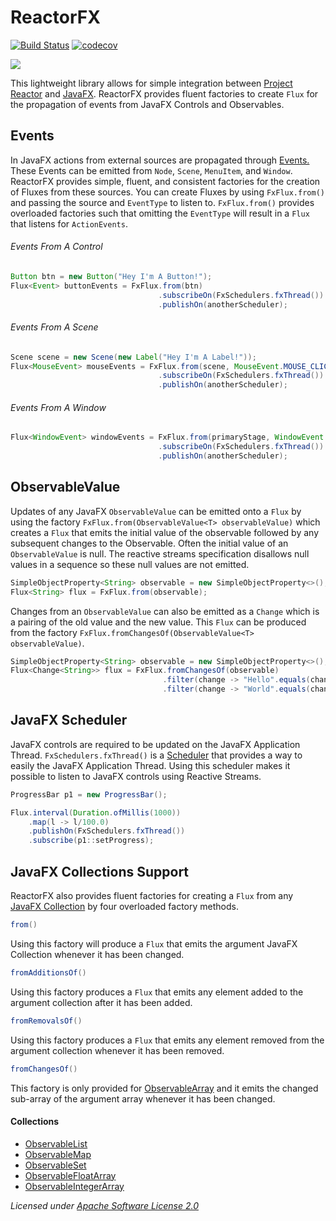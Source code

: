 # ReactorFX
[![Build Status](https://travis-ci.org/shadskii/ReactorFX.svg?branch=master)](https://travis-ci.org/shadskii/ReactorFX)
[![codecov](https://codecov.io/gh/shadskii/ReactorFX/branch/master/graph/badge.svg)](https://codecov.io/gh/shadskii/ReactorFX)


<img src="https://github.com/shadskii/ReactorFX/blob/master/ReactorFX_logo.png?raw=true" align="middle">

This lightweight library allows for simple integration between [Project Reactor](https://projectreactor.io/) and 
[JavaFX](https://docs.oracle.com/javase/8/javafx/get-started-tutorial/jfx-overview.htm). ReactorFX provides fluent 
factories to create `Flux` for the propagation of events from JavaFX Controls and Observables.


## Events
In JavaFX actions from external sources are propagated through [Events.](https://docs.oracle.com/javase/8/javafx/api/javafx/event/Event.html) 
These Events can be emitted from `Node`, `Scene`, `MenuItem`, and `Window`. ReactorFX provides simple, fluent, and consistent 
factories for the creation of Fluxes from these sources. You can create Fluxes by using `FxFlux.from()` and 
passing the source and `EventType` to listen to. `FxFlux.from()` provides overloaded factories such that omitting the 
`EventType` will result in a `Flux` that listens for `ActionEvents`.
 
 ###### Events From A Control
 ```java
 Button btn = new Button("Hey I'm A Button!");
 Flux<Event> buttonEvents = FxFlux.from(btn)
                                  .subscribeOn(FxSchedulers.fxThread())
                                  .publishOn(anotherScheduler);
 ```
 ###### Events From A Scene
 ```java
 Scene scene = new Scene(new Label("Hey I'm A Label!"));
 Flux<MouseEvent> mouseEvents = FxFlux.from(scene, MouseEvent.MOUSE_CLICKED)
                                  .subscribeOn(FxSchedulers.fxThread())
                                  .publishOn(anotherScheduler);
 ``` 
 
 ###### Events From A Window
  ```java
  Flux<WindowEvent> windowEvents = FxFlux.from(primaryStage, WindowEvent.WINDOW_HIDING)
                                   .subscribeOn(FxSchedulers.fxThread())
                                   .publishOn(anotherScheduler);
  ``` 

## ObservableValue
Updates of any JavaFX `ObservableValue` can be emitted onto a `Flux` by using the factory `FxFlux.from(ObservableValue<T> observableValue)` 
which creates a `Flux` that emits the initial value of the observable followed by any subsequent changes to the Observable. Often the
initial value of an `ObservableValue` is null. The reactive streams specification disallows null values in a sequence so these 
null values are not emitted.

```java
SimpleObjectProperty<String> observable = new SimpleObjectProperty<>();
Flux<String> flux = FxFlux.from(observable); 
```

Changes from an `ObservableValue` can also be emitted as a `Change` which is a pairing of the old value and the new value. 
This `Flux` can be produced from the factory `FxFlux.fromChangesOf(ObservableValue<T> observableValue)`. 
```java
SimpleObjectProperty<String> observable = new SimpleObjectProperty<>();
Flux<Change<String>> flux = FxFlux.fromChangesOf(observable)
                                  .filter(change -> "Hello".equals(change.getOldValue()))
                                  .filter(change -> "World".equals(change.getNewValue()));
```


## JavaFX Scheduler
JavaFX controls are required to be updated on the JavaFX Application Thread. `FxSchedulers.fxThread()` is a 
[Scheduler](https://projectreactor.io/docs/core/release/api/) that provides a way to easily the 
JavaFX Application Thread. Using this scheduler makes it possible to listen to JavaFX controls using Reactive Streams.

```java
ProgressBar p1 = new ProgressBar();

Flux.interval(Duration.ofMillis(1000))
    .map(l -> l/100.0)
    .publishOn(FxSchedulers.fxThread())
    .subscribe(p1::setProgress);
```


## JavaFX Collections Support
ReactorFX also provides fluent factories for creating a `Flux` from any [JavaFX Collection](https://docs.oracle.com/javase/8/javafx/api/javafx/collections/package-summary.html) 
by four overloaded factory methods. 
```java
from()
```
Using this factory will produce a `Flux` that emits the argument JavaFX Collection whenever it has been changed.

```java
fromAdditionsOf()
```
Using this factory produces a `Flux` that emits any element added to the argument collection after it has been added.

```java
fromRemovalsOf()
```
Using this factory produces a `Flux` that emits any element removed from the argument collection whenever it has been 
removed.

```java
fromChangesOf()
```
This factory is only provided for [ObservableArray](https://docs.oracle.com/javase/8/javafx/api/javafx/collections/ObservableArray.html)
and it emits the changed sub-array of the argument array whenever it has been changed.

#### Collections
* [ObservableList](https://docs.oracle.com/javase/8/javafx/api/javafx/collections/ObservableList.html)
* [ObservableMap](https://docs.oracle.com/javase/8/javafx/api/javafx/collections/ObservableMap.html)
* [ObservableSet](https://docs.oracle.com/javase/8/javafx/api/javafx/collections/ObservableSet.html)
* [ObservableFloatArray](https://docs.oracle.com/javase/8/javafx/api/javafx/collections/ObservableFloatArray.html)
* [ObservableIntegerArray](https://docs.oracle.com/javase/8/javafx/api/javafx/collections/ObservableIntegerArray.html)


_Licensed under [Apache Software License 2.0](www.apache.org/licenses/LICENSE-2.0)_